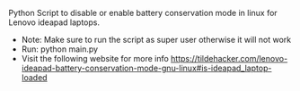 Python Script to disable or enable battery conservation mode in linux for Lenovo ideapad laptops.
- Note: Make sure to run the script as super user otherwise it will not work
- Run: python main.py
- Visit the following website for more info https://tildehacker.com/lenovo-ideapad-battery-conservation-mode-gnu-linux#is-ideapad_laptop-loaded
